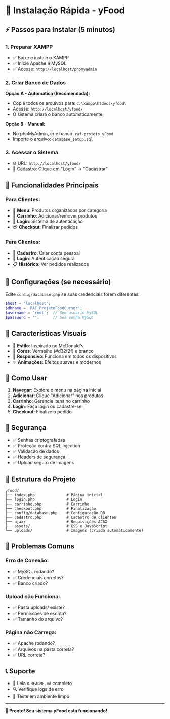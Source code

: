 # 🚀 Instalação Rápida - yFood

## ⚡ Passos para Instalar (5 minutos)

### 1. Preparar XAMPP
- ✅ Baixe e instale o XAMPP
- ✅ Inicie Apache e MySQL
- ✅ Acesse: `http://localhost/phpmyadmin`

### 2. Criar Banco de Dados
**Opção A - Automática (Recomendada):**
- Copie todos os arquivos para: `C:\xampp\htdocs\yfood\`
- Acesse: `http://localhost/yfood/`
- O sistema criará o banco automaticamente

**Opção B - Manual:**
- No phpMyAdmin, crie banco: `raf-projeto_yFood`
- Importe o arquivo: `database_setup.sql`

### 3. Acessar o Sistema
- 🌐 URL: `http://localhost/yfood/`
- 👤 Cadastro: Clique em "Login" → "Cadastrar"

## 🎯 Funcionalidades Principais

### Para Clientes:
- 🍔 **Menu**: Produtos organizados por categoria
- 🛒 **Carrinho**: Adicionar/remover produtos
- 🔐 **Login**: Sistema de autenticação
- 💳 **Checkout**: Finalizar pedidos

### Para Clientes:
- 👤 **Cadastro**: Criar conta pessoal
- 🔐 **Login**: Autenticação segura
- 📋 **Histórico**: Ver pedidos realizados

## 🔧 Configurações (se necessário)

Edite `config/database.php` se suas credenciais forem diferentes:
```php
$host = 'localhost';
$dbname = 'RAF_ProjetoFoodCursor';
$username = 'root';  // Seu usuário MySQL
$password = '';      // Sua senha MySQL
```

## 🎨 Características Visuais

- 🎨 **Estilo**: Inspirado no McDonald's
- 🌈 **Cores**: Vermelho (#d32f2f) e branco
- 📱 **Responsivo**: Funciona em todos os dispositivos
- ✨ **Animações**: Efeitos suaves e modernos

## 🛒 Como Usar

1. **Navegar**: Explore o menu na página inicial
2. **Adicionar**: Clique "Adicionar" nos produtos
3. **Carrinho**: Gerencie itens no carrinho
4. **Login**: Faça login ou cadastre-se
5. **Checkout**: Finalize o pedido

## 🔐 Segurança

- ✅ Senhas criptografadas
- ✅ Proteção contra SQL Injection
- ✅ Validação de dados
- ✅ Headers de segurança
- ✅ Upload seguro de imagens

## 📁 Estrutura do Projeto

```
yfood/
├── index.php              # Página inicial
├── login.php              # Login
├── carrinho.php           # Carrinho
├── checkout.php           # Finalização
├── config/database.php    # Configuração DB
├── cadastro.php           # Cadastro de clientes
├── ajax/                  # Requisições AJAX
├── assets/                # CSS e JavaScript
└── uploads/               # Imagens (criada automaticamente)
```

## 🐛 Problemas Comuns

### Erro de Conexão:
- ✅ MySQL rodando?
- ✅ Credenciais corretas?
- ✅ Banco criado?

### Upload não Funciona:
- ✅ Pasta uploads/ existe?
- ✅ Permissões de escrita?
- ✅ Tamanho do arquivo?

### Página não Carrega:
- ✅ Apache rodando?
- ✅ Arquivos na pasta correta?
- ✅ URL correta?

## 📞 Suporte

- 📖 Leia o `README.md` completo
- 🔍 Verifique logs de erro
- 🧪 Teste em ambiente limpo

---

**🎉 Pronto! Seu sistema yFood está funcionando!** 